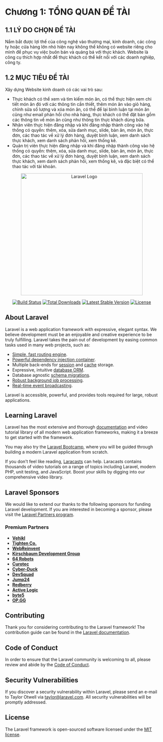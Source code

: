 



# Chương 1: TỔNG QUAN ĐỀ TÀI

## 1.1 LÝ DO CHỌN ĐỀ TÀI
Nắm bắt được lợi thế của công nghệ vào thương mại, kinh doanh, các công ty hoặc cửa hàng lớn nhỏ hiện nay không thể không có website riêng cho mình để phục vụ việc buôn bán và quảng bá với thực khách. Website là công cụ thích hợp nhất để thực khách có thể kết nối với các doanh nghiệp, công ty.

## 1.2 MỤC TIÊU ĐỀ TÀI
Xây dựng Website kinh doanh có các vai trò sau:
- Thực khách có thể xem và tìm kiếm món ăn, có thể thực hiện xem chi tiết món ăn đó với các thông tin cần thiết, thêm món ăn vào giỏ hàng, chỉnh sửa số lượng và xóa món ăn, có thể để lại bình luận tại món ăn cũng như email phản hồi cho nhà hàng, thực khách có thể đặt bàn gồm các thông tin về món ăn cũng như thông tin thực khách dùng bữa.
- Nhân viên thực hiện đăng nhập và khi đăng nhập thành công vào hệ thống có quyền: thêm, xóa, sửa danh mục, slide, bàn ăn, món ăn, thực đơn, các thao tác về xử lý đơn hàng, duyệt bình luận, xem danh sách thực khách, xem danh sách phản hồi, xem thống kê.
- Quản trị viên thực hiện đăng nhập và khi đăng nhập thành công vào hệ thống có quyền: thêm, xóa, sửa danh mục, slide, bàn ăn, món ăn, thực đơn, các thao tác về xử lý đơn hàng, duyệt bình luận, xem danh sách thực khách, xem danh sách phản hồi, xem thống kê, và đặc biệt có thể thao tác với tài khoản.






























<p align="center"><a href="https://laravel.com" target="_blank"><img src="https://raw.githubusercontent.com/laravel/art/master/logo-lockup/5%20SVG/2%20CMYK/1%20Full%20Color/laravel-logolockup-cmyk-red.svg" width="400" alt="Laravel Logo"></a></p>

<p align="center">
<a href="https://github.com/laravel/framework/actions"><img src="https://github.com/laravel/framework/workflows/tests/badge.svg" alt="Build Status"></a>
<a href="https://packagist.org/packages/laravel/framework"><img src="https://img.shields.io/packagist/dt/laravel/framework" alt="Total Downloads"></a>
<a href="https://packagist.org/packages/laravel/framework"><img src="https://img.shields.io/packagist/v/laravel/framework" alt="Latest Stable Version"></a>
<a href="https://packagist.org/packages/laravel/framework"><img src="https://img.shields.io/packagist/l/laravel/framework" alt="License"></a>
</p>

## About Laravel

Laravel is a web application framework with expressive, elegant syntax. We believe development must be an enjoyable and creative experience to be truly fulfilling. Laravel takes the pain out of development by easing common tasks used in many web projects, such as:

- [Simple, fast routing engine](https://laravel.com/docs/routing).
- [Powerful dependency injection container](https://laravel.com/docs/container).
- Multiple back-ends for [session](https://laravel.com/docs/session) and [cache](https://laravel.com/docs/cache) storage.
- Expressive, intuitive [database ORM](https://laravel.com/docs/eloquent).
- Database agnostic [schema migrations](https://laravel.com/docs/migrations).
- [Robust background job processing](https://laravel.com/docs/queues).
- [Real-time event broadcasting](https://laravel.com/docs/broadcasting).

Laravel is accessible, powerful, and provides tools required for large, robust applications.

## Learning Laravel

Laravel has the most extensive and thorough [documentation](https://laravel.com/docs) and video tutorial library of all modern web application frameworks, making it a breeze to get started with the framework.

You may also try the [Laravel Bootcamp](https://bootcamp.laravel.com), where you will be guided through building a modern Laravel application from scratch.

If you don't feel like reading, [Laracasts](https://laracasts.com) can help. Laracasts contains thousands of video tutorials on a range of topics including Laravel, modern PHP, unit testing, and JavaScript. Boost your skills by digging into our comprehensive video library.

## Laravel Sponsors

We would like to extend our thanks to the following sponsors for funding Laravel development. If you are interested in becoming a sponsor, please visit the [Laravel Partners program](https://partners.laravel.com).

### Premium Partners

- **[Vehikl](https://vehikl.com/)**
- **[Tighten Co.](https://tighten.co)**
- **[WebReinvent](https://webreinvent.com/)**
- **[Kirschbaum Development Group](https://kirschbaumdevelopment.com)**
- **[64 Robots](https://64robots.com)**
- **[Curotec](https://www.curotec.com/services/technologies/laravel/)**
- **[Cyber-Duck](https://cyber-duck.co.uk)**
- **[DevSquad](https://devsquad.com/hire-laravel-developers)**
- **[Jump24](https://jump24.co.uk)**
- **[Redberry](https://redberry.international/laravel/)**
- **[Active Logic](https://activelogic.com)**
- **[byte5](https://byte5.de)**
- **[OP.GG](https://op.gg)**

## Contributing

Thank you for considering contributing to the Laravel framework! The contribution guide can be found in the [Laravel documentation](https://laravel.com/docs/contributions).

## Code of Conduct

In order to ensure that the Laravel community is welcoming to all, please review and abide by the [Code of Conduct](https://laravel.com/docs/contributions#code-of-conduct).

## Security Vulnerabilities

If you discover a security vulnerability within Laravel, please send an e-mail to Taylor Otwell via [taylor@laravel.com](mailto:taylor@laravel.com). All security vulnerabilities will be promptly addressed.

## License

The Laravel framework is open-sourced software licensed under the [MIT license](https://opensource.org/licenses/MIT).
